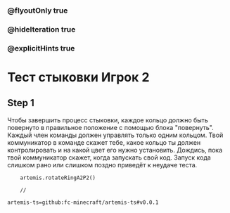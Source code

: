 ### @flyoutOnly true
### @hideIteration true
### @explicitHints true

# Тест стыковки Игрок 2

## Step 1
Чтобы завершить процесс стыковки, каждое кольцо должно быть повернуто в правильное положение с помощью блока "повернуть". Каждый член команды должен управлять только одним кольцом. Твой коммуникатор в команде скажет тебе, какое кольцо ты должен контролировать и на какой цвет его нужно установить. Дождись, пока твой коммуникатор скажет, когда запускать свой код. Запуск кода слишком рано или слишком поздно приведёт к неудаче теста.

```ghost
    artemis.rotateRingA2P2()
```
```template
    //
```

```package
artemis-ts=github:fc-minecraft/artemis-ts#v0.0.1
```